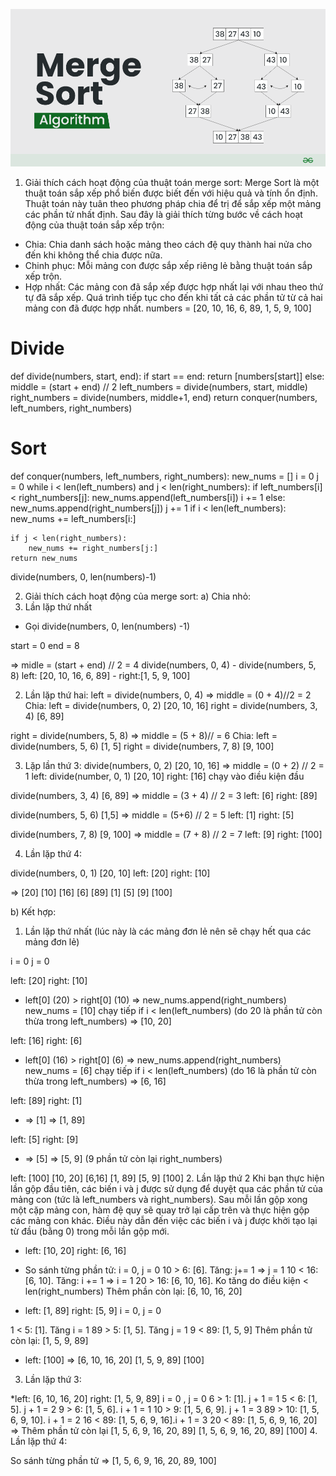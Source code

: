 ![merge image](../../images/merge.png "insertion")

1. Giải thích cách hoạt động của thuật toán merge sort:
   Merge Sort là một thuật toán sắp xếp phổ biến được biết đến với hiệu quả và tính ổn định.
   Thuật toán này tuân theo phương pháp chia để trị để sắp xếp một mảng các phần tử nhất định.
   Sau đây là giải thích từng bước về cách hoạt động của thuật toán sắp xếp trộn:

- Chia: Chia danh sách hoặc mảng theo cách đệ quy thành hai nửa cho đến khi không thể chia được nữa.
- Chinh phục: Mỗi mảng con được sắp xếp riêng lẻ bằng thuật toán sắp xếp trộn.
- Hợp nhất: Các mảng con đã sắp xếp được hợp nhất lại với nhau theo thứ tự đã sắp xếp. Quá trình tiếp tục
  cho đến khi tất cả các phần tử từ cả hai mảng con đã được hợp nhất.
  numbers = [20, 10, 16, 6, 89, 1, 5, 9, 100]

# Divide

def divide(numbers, start, end):
if start == end:
return [numbers[start]]
else:
middle = (start + end) // 2
left_numbers = divide(numbers, start, middle)
right_numbers = divide(numbers, middle+1, end)
return conquer(numbers, left_numbers, right_numbers)

# Sort

def conquer(numbers, left_numbers, right_numbers):
new_nums = []
i = 0
j = 0
while i < len(left_numbers) and j < len(right_numbers):
if left_numbers[i] < right_numbers[j]:
new_nums.append(left_numbers[i])
i += 1
else:
new_nums.append(right_numbers[j])
j += 1
    if i < len(left_numbers):
    new_nums += left_numbers[i:]

    if j < len(right_numbers):
        new_nums += right_numbers[j:]
    return new_nums

divide(numbers, 0, len(numbers)-1)

2.  Giải thích cách hoạt động của merge sort:
    a) Chia nhỏ:
1.  Lần lặp thứ nhất

- Gọi divide(numbers, 0, len(numbers) -1)

start = 0
end = 8

=> midle = (start + end) // 2 = 4
divide(numbers, 0, 4) - divide(numbers, 5, 8)
left: [20, 10, 16, 6, 89] - right:[1, 5, 9, 100]

2. Lần lặp thứ hai:
   left = divide(numbers, 0, 4) => middle = (0 + 4)//2 = 2
   Chia: left = divide(numbers, 0, 2) [20, 10, 16]
   right = divide(numbers, 3, 4) [6, 89]

right = divide(numbers, 5, 8) => middle = (5 + 8)// = 6
Chia: left = divide(numbers, 5, 6) [1, 5]
right = divide(numbers, 7, 8) [9, 100]

3. Lặp lần thứ 3:
   divide(numbers, 0, 2) [20, 10, 16]
   => middle = (0 + 2) // 2 = 1
   left: divide(number, 0, 1) [20, 10]
   right: [16] chạy vào điều kiện đầu

divide(numbers, 3, 4) [6, 89]
=> middle = (3 + 4) // 2 = 3
left: [6]
right: [89]

divide(numbers, 5, 6) [1,5]
=> middle = (5+6) // 2 = 5
left: [1]
right: [5]

divide(numbers, 7, 8) [9, 100]
=> middle = (7 + 8) // 2 = 7
left: [9]
right: [100]

4. Lần lặp thứ 4:

divide(numbers, 0, 1) [20, 10]
left: [20]
right: [10]

=> [20] [10] [16] [6] [89] [1] [5] [9] [100]

b) Kết hợp:

1. Lần lặp thứ nhất (lúc này là các mảng đơn lẻ nên sẽ chạy hết qua các mảng đơn lẻ)

i = 0
j = 0

left: [20] right: [10]

- left[0] (20) > right[0] (10) => new_nums.append(right_numbers) new_nums = [10]
  chạy tiếp if i < len(left_numbers) (do 20 là phần tử còn thừa trong left_numbers) => [10, 20]

left: [16] right: [6]

- left[0] (16) > right[0] (6) => new_nums.append(right_numbers) new_nums = [6]
  chạy tiếp if i < len(left_numbers) (do 16 là phần tử còn thừa trong left_numbers) => [6, 16]

left: [89] right: [1]

- => [1] => [1, 89]

left: [5] right: [9]

- => [5] => [5, 9] (9 phần tử còn lại right_numbers)

left: [100]
[10, 20] [6,16] [1, 89] [5, 9] [100] 2. Lần lặp thứ 2
Khi bạn thực hiện lần gộp đầu tiên, các biến i và j được sử dụng để duyệt qua các phần tử của mảng con
(tức là left_numbers và right_numbers). Sau mỗi lần gộp xong một cặp mảng con, hàm đệ quy sẽ quay trở
lại cấp trên và thực hiện gộp các mảng con khác. Điều này dẫn đến việc các biến i và j được khởi tạo
lại từ đầu (bằng 0) trong mỗi lần gộp mới.

- left: [10, 20] right: [6, 16]

* So sánh từng phần tử:
  i = 0, j = 0
  10 > 6: [6]. Tăng: j+= 1 => j = 1
  10 < 16: [6, 10]. Tăng: i += 1 => i = 1
  20 > 16: [6, 10, 16]. Ko tăng do điều kiện < len(right_numbers)
  Thêm phần còn lại: [6, 10, 16, 20]

- left: [1, 89] right: [5, 9]
  i = 0, j = 0

1 < 5: [1]. Tăng i = 1
89 > 5: [1, 5]. Tăng j = 1
9 < 89: [1, 5, 9]
Thêm phần tử còn lại: [1, 5, 9, 89]

- left: [100]
  => [6, 10, 16, 20] [1, 5, 9, 89] [100]

3. Lần lặp thứ 3:

\*left: [6, 10, 16, 20] right: [1, 5, 9, 89]
i = 0 , j = 0
6 > 1: [1]. j + 1 = 1
5 < 6: [1, 5]. j + 1 = 2
9 > 6: [1, 5, 6]. i + 1 = 1
10 > 9: [1, 5, 6, 9]. j + 1 = 3
89 > 10: [1, 5, 6, 9, 10]. i + 1 = 2
16 < 89: [1, 5, 6, 9, 16].i + 1 = 3
20 < 89: [1, 5, 6, 9, 16, 20]
=> Thêm phần tử còn lại [1, 5, 6, 9, 16, 20, 89]
[1, 5, 6, 9, 16, 20, 89] [100] 4. Lần lặp thứ 4:

So sánh từng phần tử => [1, 5, 6, 9, 16, 20, 89, 100]
